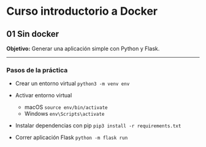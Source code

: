 # Curso introductorio a Docker

## 01 Sin docker

**Objetivo:** Generar una aplicación simple con Python y Flask.

---

### Pasos de la práctica

- Crear un entorno virtual
  `python3 -m venv env`

- Activar entorno virtual

  - macOS `source env/bin/activate`
  - Windows `env\Scripts\activate`

- Instalar dependencias con pip
  `pip3 install -r requirements.txt`

- Correr aplicación Flask
  `python -m flask run`
